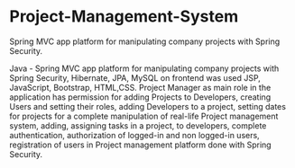 # Project-Management-System
Spring MVC app platform for manipulating company projects with Spring Security.

Java - Spring MVC app platform for manipulating company projects with Spring Security, Hibernate, JPA, MySQL on frontend was used JSP,
JavaScript, Bootstrap, HTML,CSS. Project Manager as main role in the application has permission for adding Projects to Developers,
creating Users and setting their roles, adding Developers to a project, setting dates for projects for a complete manipulation
of real-life Project management system, adding, assigning tasks in a project, to developers, complete authentication,
authorization of logged-in and non logged-in users, registration of users in Project management platform done with Spring Security.
